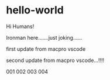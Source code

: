 # hello-world

Hi Humans!

Ironman here.......just joking......

first update from macpro vscode

second update from macpro vscode...!!!!

001
002
003
004